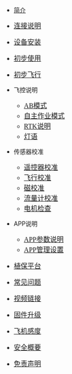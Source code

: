 <!-- docs/_sidebar.md -->

- [简介](content_ch/)
- [<font size=3 face="黑体">连接说明</font>](content_ch/introduction/connect.md)
- [<font size=3 face="黑体">设备安装</font>](content_ch/introduction/quickstart.md)
- [<font size=3 face="黑体">初步使用</font>](content_ch/introduction/app/appdownload.md)
- [<font size=3 face="黑体">初步飞行</font>](content_ch/introduction/fly.md)

- 飞控说明
  - [<font size=3 face="黑体">AB模式</font>](content_ch/introduction/ABmode.md)
  - [<font size=3 face="黑体">自主作业模式</font>](content_ch/introduction/AUTOmode.md)
  - [<font size=3 face="黑体">RTK说明</font>](content_ch/introduction/RTK.md)
  - [<font size=3 face="黑体">灯语</font>](content_ch/introduction/light.md)
  
- 传感器校准
  - [<font size=3 face="黑体">遥控器校准</font>](content_ch/introduction/calibration/remote_calib.md)
  - [<font size=3 face="黑体">飞行校准</font>](content_ch/introduction/calibration/fly_calib.md)
  - [<font size=3 face="黑体">磁校准</font>](content_ch/introduction/calibration/mag_calib.md)
  - [<font size=3 face="黑体">流量计校准</font>](content_ch/introduction/calibration/flow_calib.md)
  - [<font size=3 face="黑体">电机检查</font>](content_ch/introduction/calibration/motor_calib.md)

- APP说明  
  - [<font size=3 face="黑体">APP参数说明</font>](content_ch/introduction/APPpar.md)
  - [<font size=3 face="黑体">APP管理设置</font>](content_ch/introduction/APPuser.md)

- [<font size=3 face="黑体">植保平台</font>](content_ch/introduction/AGplatform.md)
- [<font size=3 face="黑体">常见问题</font>](content_ch/introduction/warning.md)
- [<font size=3 face="黑体">视频链接</font>](content_ch/introduction/video.md)
- [<font size=3 face="黑体">固件升级</font>](content_ch/introduction/update.md)
- [<font size=3 face="黑体">飞机感度</font>](content_ch/introduction/pid.md)
- [<font size=3 face="黑体">安全概要</font>](content_ch/introduction/sercurity.md)
- [<font size=3 face="黑体">免责声明</font>](content_ch/introduction/satament.md)

